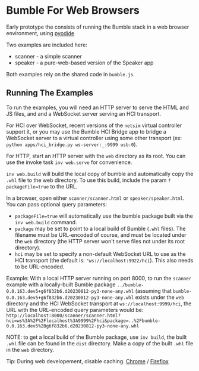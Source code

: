 Bumble For Web Browsers
=======================

Early prototype the consists of running the Bumble stack in a web browser
environment, using [pyodide](https://pyodide.org/)

Two examples are included here:
 
  * scanner - a simple scanner
  * speaker - a pure-web-based version of the Speaker app

Both examples rely on the shared code in `bumble.js`.

Running The Examples
--------------------

To run the examples, you will need an HTTP server to serve the HTML and JS files, and
and a WebSocket server serving an HCI transport.

For HCI over WebSocket, recent versions of the `netsim` virtual controller support it,
or you may use the Bumble HCI Bridge app to bridge a WebSocket server to a virtual
controller using some other transport (ex: `python apps/hci_bridge.py ws-server:_:9999 usb:0`).

For HTTP, start an HTTP server with the `web` directory as its
root. You can use the invoke task `inv web.serve` for convenience.

`inv web.build` will build the local copy of bumble and automatically copy the `.whl` file
to the web directory. To use this build, include the param `?packageFile=true` to the URL.

In a browser, open either `scanner/scanner.html` or `speaker/speaker.html`.
You can pass optional query parameters:

  * `packageFile=true` will automatically use the bumble package built via the
    `inv web.build` command.
  * `package` may be set to point to a local build of Bumble (`.whl` files).
     The filename must be URL-encoded of course, and must be located under
     the `web` directory (the HTTP server won't serve files not under its
     root directory).
  * `hci` may be set to specify a non-default WebSocket URL to use as the HCI
     transport (the default is: `"ws://localhost:9922/hci`). This also needs
     to be URL-encoded.

Example:
    With a local HTTP server running on port 8000, to run the `scanner` example
    with a locally-built Bumble package `../bumble-0.0.163.dev5+g6f832b6.d20230812-py3-none-any.whl` 
    (assuming that `bumble-0.0.163.dev5+g6f832b6.d20230812-py3-none-any.whl` exists under the `web`
    directory and the HCI WebSocket transport at `ws://localhost:9999/hci`, the URL with the 
    URL-encoded query parameters would be:
    `http://localhost:8000/scanner/scanner.html?hci=ws%3A%2F%2Flocalhost%3A9999%2Fhci&package=..%2Fbumble-0.0.163.dev5%2Bg6f832b6.d20230812-py3-none-any.whl`


NOTE: to get a local build of the Bumble package, use `inv build`, the built `.whl` file can be found in the `dist` directory. 
Make a copy of the built `.whl` file in the `web` directory.

Tip: During web developement, disable caching. [Chrome](https://stackoverflow.com/a/7000899]) / [Firefiox](https://stackoverflow.com/a/289771)